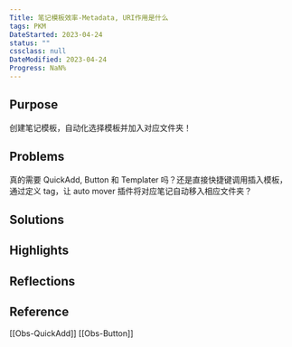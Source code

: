 ```yaml
---
Title: 笔记模板效率-Metadata, URI作用是什么
tags: PKM
DateStarted: 2023-04-24
status: ""
cssclass: null
DateModified: 2023-04-24
Progress: NaN%
---
```


## Purpose

创建笔记模板，自动化选择模板并加入对应文件夹！

## Problems

真的需要 QuickAdd, Button 和 Templater 吗？还是直接快捷键调用插入模板，通过定义 tag，让 auto mover 插件将对应笔记自动移入相应文件夹？

## Solutions

## Highlights

## Reflections

## Reference

[[Obs-QuickAdd]]
[[Obs-Button]]
